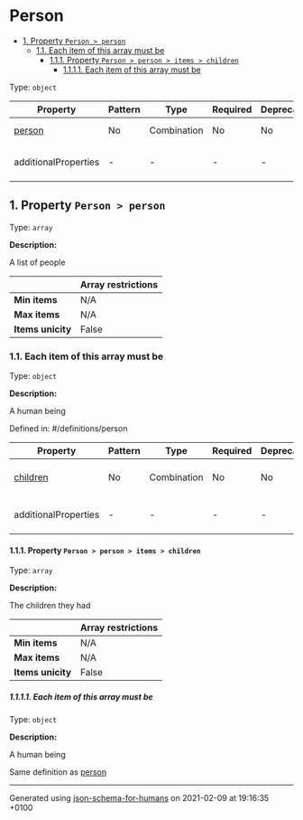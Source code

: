 # Person

- [1. Property `Person > person`](#person)
  - [1.1. Each item of this array must be](#autogenerated_heading_2)
    - [1.1.1. Property `Person > person > items > children`](#person_items_children)
      - [1.1.1.1. Each item of this array must be](#autogenerated_heading_3)

Type: `object`

| Property | Pattern | Type | Required | Deprecated | Additional | Description |
| -------- | ------- | ---- | -------- | ---------- | ---------- | ----------- |
| [person](#person)|No|Combination|No|No| No|A list of people|
  | additionalProperties | - | - | - | - |  [![made-with-Markdown](https://img.shields.io/badge/Any%20type-allowed-green)](# "Additional Properties of any type are allowed.") | - |        

## <a name="person"></a>1. Property `Person > person`

Type: `array`

**Description:** <p>A list of people</p>

|                    | Array restrictions |
| ------------------ | ------------------ |
| **Min items**      | N/A |
| **Max items**      | N/A |
| **Items unicity**  | False |

### <a name="autogenerated_heading_2"></a>1.1. Each item of this array must be

Type: `object`

**Description:** <p>A human being</p>

Defined in: #/definitions/person

| Property | Pattern | Type | Required | Deprecated | Additional | Description |
| -------- | ------- | ---- | -------- | ---------- | ---------- | ----------- |
| [children](#person_items_children)|No|Combination|No|No| No|The children they had|
  | additionalProperties | - | - | - | - |  [![made-with-Markdown](https://img.shields.io/badge/Any%20type-allowed-green)](# "Additional Properties of any type are allowed.") | - |        

#### <a name="person_items_children"></a>1.1.1. Property `Person > person > items > children`

Type: `array`

**Description:** <p>The children they had</p>

|                    | Array restrictions |
| ------------------ | ------------------ |
| **Min items**      | N/A |
| **Max items**      | N/A |
| **Items unicity**  | False |

##### <a name="autogenerated_heading_3"></a>1.1.1.1. Each item of this array must be

Type: `object`

**Description:** <p>A human being</p>

Same definition as [person](#person_items)

----------------------------------------------------------------------------------------------------------------------------
Generated using [json-schema-for-humans](https://github.com/coveooss/json-schema-for-humans) on 2021-02-09 at 19:16:35 +0100
